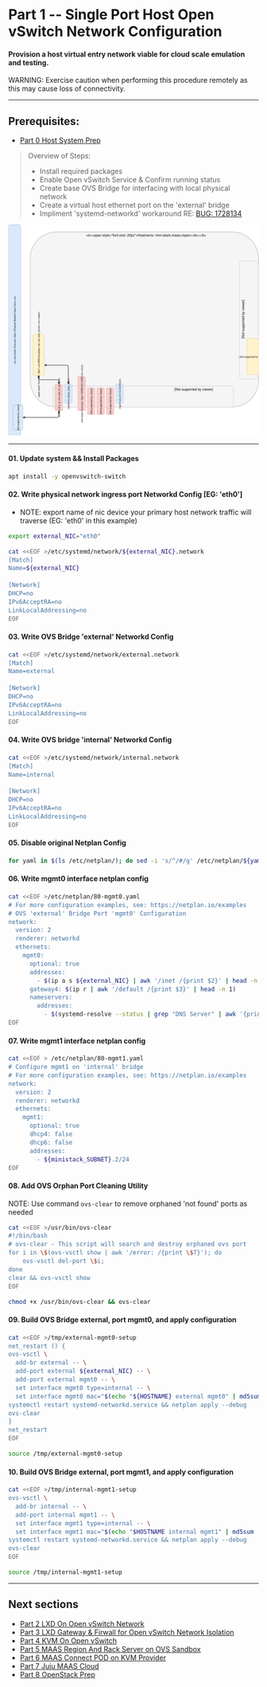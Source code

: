 # Part 1 -- Single Port Host Open vSwitch Network Configuration
#### Provision a host virtual entry network viable for cloud scale emulation and testing.
WARNING: Exercise caution when performing this procedure remotely as this may cause loss of connectivity.    

-------
## Prerequisites:
- [Part 0 Host System Prep]

>
> Overview of Steps:
> - Install required packages
> - Enable Open vSwitch Service & Confirm running status
> - Create base OVS Bridge for interfacing with local physical network
> - Create a virtual host ethernet port on the 'external' bridge
> - Impliment 'systemd-networkd' workaround RE: [BUG: 1728134]

![CCIO_Hypervisor-mini_Stack_Diagram](web/drawio/single-port-ovs-host.svg)

-------
#### 01. Update system && Install Packages
```sh
apt install -y openvswitch-switch
```
#### 02. Write physical network ingress port Networkd Config [EG: 'eth0']
  - NOTE: export name of nic device your primary host network traffic will traverse (EG: 'eth0' in this example)
```sh
export external_NIC="eth0"
```
```sh
cat <<EOF >/etc/systemd/network/${external_NIC}.network                                                    
[Match]
Name=${external_NIC}

[Network]
DHCP=no
IPv6AcceptRA=no
LinkLocalAddressing=no
EOF

```
#### 03. Write OVS  Bridge 'external' Networkd Config
```sh
cat <<EOF >/etc/systemd/network/external.network                                                    
[Match]
Name=external

[Network]
DHCP=no
IPv6AcceptRA=no
LinkLocalAddressing=no
EOF

```
#### 04. Write OVS bridge 'internal' Networkd Config
````sh
cat <<EOF >/etc/systemd/network/internal.network                                                    
[Match]
Name=internal

[Network]
DHCP=no
IPv6AcceptRA=no
LinkLocalAddressing=no
EOF
````
#### 05. Disable original Netplan Config
````sh
for yaml in $(ls /etc/netplan/); do sed -i 's/^/#/g' /etc/netplan/${yaml}; done
````
#### 06. Write mgmt0 interface netplan config
````sh
cat <<EOF >/etc/netplan/80-mgmt0.yaml
# For more configuration examples, see: https://netplan.io/examples                                                   
# OVS 'external' Bridge Port 'mgmt0' Configuration
network:
  version: 2
  renderer: networkd
  ethernets:
    mgmt0:
      optional: true
      addresses:
        - $(ip a s ${external_NIC} | awk '/inet /{print $2}' | head -n 1)
      gateway4: $(ip r | awk '/default /{print $3}' | head -n 1)
      nameservers:
        addresses: 
          - $(systemd-resolve --status | grep "DNS Server" | awk '{print $3}')
EOF

````
#### 07. Write mgmt1 interface netplan config
````sh
cat <<EOF > /etc/netplan/80-mgmt1.yaml
# Configure mgmt1 on 'internal' bridge
# For more configuration examples, see: https://netplan.io/examples
network:
  version: 2
  renderer: networkd
  ethernets:
    mgmt1:
      optional: true
      dhcp4: false
      dhcp6: false
      addresses:
        - ${ministack_SUBNET}.2/24
EOF
````
#### 08. Add OVS Orphan Port Cleaning Utility
NOTE: Use command `ovs-clear` to remove orphaned 'not found' ports as needed
````sh
cat <<EOF >/usr/bin/ovs-clear
#!/bin/bash
# ovs-clear - This script will search and destroy orphaned ovs port
for i in \$(ovs-vsctl show | awk '/error: /{print \$7}'); do
    ovs-vsctl del-port \$i;
done
clear && ovs-vsctl show
EOF
````
````sh
chmod +x /usr/bin/ovs-clear && ovs-clear
````
#### 09. Build OVS Bridge external, port mgmt0, and apply configuration
````sh
cat <<EOF >/tmp/external-mgmt0-setup
net_restart () {
ovs-vsctl \
  add-br external -- \
  add-port external ${external_NIC} -- \
  add-port external mgmt0 -- \
  set interface mgmt0 type=internal -- \
  set interface mgmt0 mac="$(echo "${HOSTNAME} external mgmt0" | md5sum | sed 's/^\(..\)\(..\)\(..\)\(..\)\(..\).*$/02\\:\1\\:\2\\:\3\\:\4\\:\5/')"
systemctl restart systemd-networkd.service && netplan apply --debug
ovs-clear
}
net_restart
EOF

````
````sh
source /tmp/external-mgmt0-setup
````
#### 10. Build OVS Bridge external, port mgmt1, and apply configuration
````sh
cat <<EOF >/tmp/internal-mgmt1-setup
ovs-vsctl \
  add-br internal -- \
  add-port internal mgmt1 -- \
  set interface mgmt1 type=internal -- \
  set interface mgmt1 mac="$(echo "$HOSTNAME internal mgmt1" | md5sum | sed 's/^\(..\)\(..\)\(..\)\(..\)\(..\).*$/02\\:\1\\:\2\\:\3\\:\4\\:\5/')"
systemctl restart systemd-networkd.service && netplan apply --debug
ovs-clear
EOF

````
````sh
source /tmp/internal-mgmt1-setup
````

-------
## Next sections
- [Part 2 LXD On Open vSwitch Network]
- [Part 3 LXD Gateway & Firwall for Open vSwitch Network Isolation]
- [Part 4 KVM On Open vSwitch]
- [Part 5 MAAS Region And Rack Server on OVS Sandbox]
- [Part 6 MAAS Connect POD on KVM Provider]
- [Part 7 Juju MAAS Cloud]
- [Part 8 OpenStack Prep]

<!-- Markdown link & img dfn's -->
[BUG: 1728134]: https://bugs.launchpad.net/netplan/+bug/1728134
[Part 0 Host System Prep]: ../0_Host_System_Prep
[Part 1 Single Port Host OVS Network]: ../1_Single_Port_Host-Open_vSwitch_Network_Configuration
[Part 2 LXD On Open vSwitch Network]: ../2_LXD-On-OVS
[Part 3 LXD Gateway & Firwall for Open vSwitch Network Isolation]: ../3_LXD_Network_Gateway
[Part 4 KVM On Open vSwitch]: ../4_KVM_On_Open_vSwitch
[Part 5 MAAS Region And Rack Server on OVS Sandbox]: ../5_MAAS-Rack_And_Region_Ctl-On-Open_vSwitch
[Part 6 MAAS Connect POD on KVM Provider]: ../6_MAAS-Connect_POD_KVM-Provider
[Part 7 Juju MAAS Cloud]: ../7_Juju_MAAS_Cloud
[Part 8 OpenStack Prep]: ../8_OpenStack_Deploy
